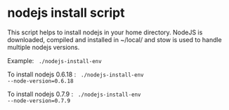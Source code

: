 # nodejs install script

This script helps to install nodejs in your home directory. NodeJS is downloaded, compiled and installed in ~/local/ and stow is used to handle multiple nodejs versions.

Example:
<code>
./nodejs-install-env
</code>

To install nodejs 0.6.18 :
<code>
./nodejs-install-env --node-version=0.6.18
</code>

To install nodejs 0.7.9 :
<code>
./nodejs-install-env --node-version=0.7.9
</code>

